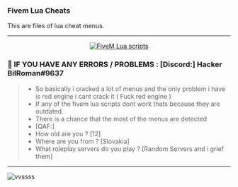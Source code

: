 ### Fivem Lua Cheats
 This are files of lua cheat menus.

***
  <p align="center">
    <a href="https://discord.com/users/703202982593822731">
        <img title="RomaN On Top" alt="FiveM Lua scripts" src="https://forum.cfx.re/uploads/default/original/4X/d/1/f/d1fb16e64ff5e4cadbc41f8c2b15cefea52ccc16.png"/>
    </a>
</p>


### 💬 IF YOU HAVE ANY ERRORS / PROBLEMS : [Discord:] Hacker BilRoman#9637
> - So basically i cracked a lot of menus and the only problem i have is red engine i cant crack it ( Fuck red engine )
> - If any of the fivem lua scripts dont work thats because they are outdated.
> - There is a chance that the most of the menus are detected
> - [QAF:]
> - How old are you ? [12]
> - Where are you from ? [Slovakia]
> - What roleplay servers do you play ? [Random Servers and i grief them]

***


![vvssss](https://wallpapercave.com/wp/wp8012777.jpg)

